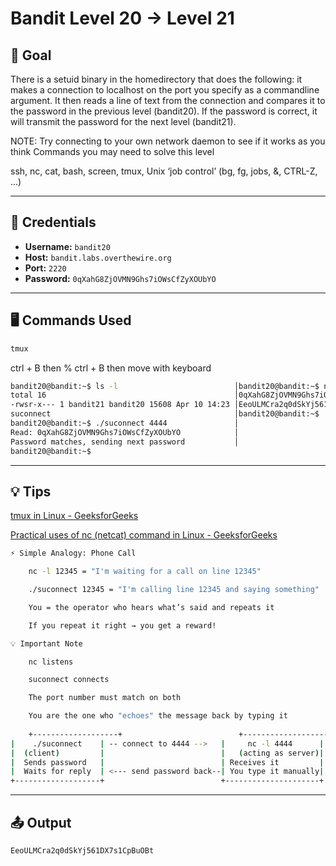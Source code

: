 # Bandit Level 20 → Level 21

## 🧠 Goal

There is a setuid binary in the homedirectory that does the following: it makes a connection to localhost on the port you specify as a commandline argument. It then reads a line of text from the connection and compares it to the password in the previous level (bandit20). If the password is correct, it will transmit the password for the next level (bandit21).

NOTE: Try connecting to your own network daemon to see if it works as you think
Commands you may need to solve this level

ssh, nc, cat, bash, screen, tmux, Unix ‘job control’ (bg, fg, jobs, &, CTRL-Z, …)

---

## 🔐 Credentials

- **Username:** `bandit20`
- **Host:** `bandit.labs.overthewire.org`
- **Port:** `2220`
- **Password:** `0qXahG8ZjOVMN9Ghs7iOWsCfZyXOUbYO`

---

## 🖥️ Commands Used

```bash
tmux
```
ctrl + B then % 
ctrl + B then move with keyboard
```bash
bandit20@bandit:~$ ls -l                          │bandit20@bandit:~$ nc -l 4444
total 16                                          │0qXahG8ZjOVMN9Ghs7iOWsCfZyXOUbYO
-rwsr-x--- 1 bandit21 bandit20 15608 Apr 10 14:23 │EeoULMCra2q0dSkYj561DX7s1CpBuOBt
suconnect                                         │bandit20@bandit:~$ 
bandit20@bandit:~$ ./suconnect 4444               │
Read: 0qXahG8ZjOVMN9Ghs7iOWsCfZyXOUbYO            │
Password matches, sending next password           │
bandit20@bandit:~$          
```
___

## 💡 Tips

[tmux in Linux - GeeksforGeeks](https://www.geeksforgeeks.org/tmux-in-linux/)

[Practical uses of nc (netcat) command in Linux - GeeksforGeeks](https://www.geeksforgeeks.org/practical-uses-of-ncnetcat-command-in-linux/)

```bash
⚡ Simple Analogy: Phone Call

    nc -l 12345 = "I'm waiting for a call on line 12345"

    ./suconnect 12345 = "I'm calling line 12345 and saying something"

    You = the operator who hears what’s said and repeats it

    If you repeat it right → you get a reward!

💡 Important Note

    nc listens

    suconnect connects

    The port number must match on both

    You are the one who "echoes" the message back by typing it
    
    +-------------------+                          +---------------------+
|    ./suconnect    | -- connect to 4444 -->   |     nc -l 4444      |
|  (client)         |                          |   (acting as server)|
|  Sends password   |                          | Receives it         |
|  Waits for reply  | <--- send password back--| You type it manually|
+-------------------+                          +---------------------+


```
___

## 📤 Output
```bash
EeoULMCra2q0dSkYj561DX7s1CpBuOBt
```

